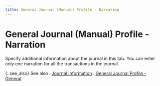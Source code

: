```yaml
---
title: General Journal (Manual) Profile - Narration
---
```


# General Journal (Manual) Profile - Narration


Specify additional information about the journal in this tab. You can enter only one narration for all the transactions in the journal.


{:.see_also}
See also
: [Journal Information]({{site.acc_baseurl}}/general-journals/manual-general-journals/manual-general-journal-details/journal_information_manual_gj.html)
: [General Journal Profile - General]({{site.acc_baseurl}}/general-journals/manual-general-journals/creating-a-general-journal/general_journal_profile_general_manual_gj.html)
